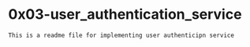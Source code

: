 # 0x03-user_authentication_service
	This is a readme file for implementing user authenticipn service
